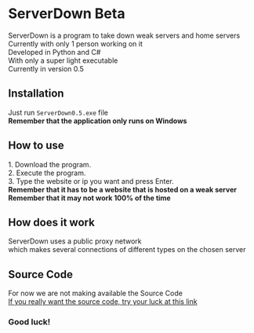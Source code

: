 # ServerDown Beta
<div>
	ServerDown is a program to take down weak servers and home servers
	<br>
	Currently with only 1 person working on it
	<br>
	Developed in Python and C#
	<br>
	With only a super light executable
	<br>
	Currently in version 0.5
</div>


## Installation
<div>
	Just run <code>ServerDown0.5.exe</code> file
	<br>
	<strong>Remember that the application only runs on Windows</strong>
</div>


## How to use
<div>
	1. Download the program.
	<br>
	2. Execute the program.
	<br>
	3. Type the website or ip you want and press Enter.
	<b>
		<br>
		Remember that it has to be a website that is hosted on a weak server
		<br>
		Remember that it may not work 100% of the time
	</b>
</div>


## How does it work
<div>
	ServerDown uses a public proxy network
	<br>
	which makes several connections of different types on the chosen server
</div>

 
## Source Code
<div>
	For now we are not making available the Source Code
	<br>
	<a href="http://serverdownbeta.rf.gd/SVDNCode/">If you really want the source code, try your luck at this link</a>
</div>


### Good luck!
